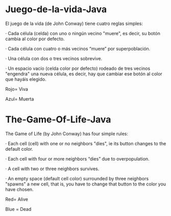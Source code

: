 # Juego-de-la-vida-Java

El juego de la vida (de John Conway) tiene cuatro reglas simples:

· Cada célula (celda) con uno o ningún vecino "muere", es decir, su botón cambia al color por defecto.

· Cada célula con cuatro o más vecinos “muere” por superpoblación.

· Una célula con dos o tres vecinos sobrevive.

· Un espacio vacío (celda color por defecto) rodeado de tres vecinos "engendra" una nueva célula, es decir, hay que cambiar ese botón al color que hayáis elegido.

Rojo= Viva

Azul= Muerta


# The-Game-Of-Life-Java

The Game of Life (by John Conway) has four simple rules:

· Each cell (cell) with one or no neighbors "dies", ie its button changes to the default color.

· Each cell with four or more neighbors “dies” due to overpopulation.

· A cell with two or three neighbors survives.

· An empty space (default cell color) surrounded by three neighbors "spawns" a new cell, that is, you have to change that button to the color you have chosen.

Red= Alive

Blue = Dead
